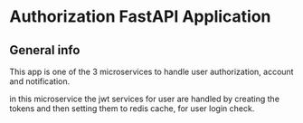 # Authorization FastAPI Application


## General info

This app is one of the 3 microservices to handle user authorization, account and notification.

in this microservice the jwt services for user are handled by creating the tokens and then setting them to redis
cache, for user login check.
